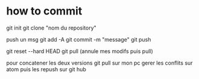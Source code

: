 # how to commit
 
 git init
 git clone "nom du repository"
 
 push un msg
 git add -A
 git commit -m "message"
 git push
 
 git reset --hard HEAD
 git pull
 (annule mes modifs puis pull)
 
 pour concatener les deux versions
 git pull sur mon pc 
gerer les conflits sur atom
puis les repush sur git hub

